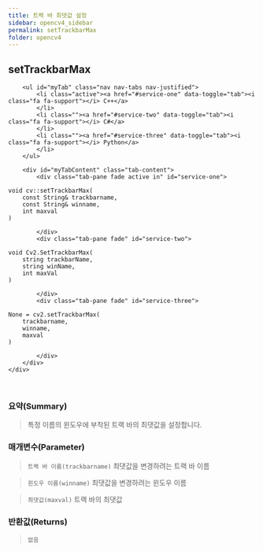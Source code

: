 ```yaml
---
title: 트랙 바 최댓값 설정
sidebar: opencv4_sidebar
permalink: setTrackbarMax
folder: opencv4
---
```


<div class="row">
    <div class="col-lg-12">
        <h2 class="page-header">setTrackbarMax</h2>
    </div>
    <div class="col-lg-12">

        <ul id="myTab" class="nav nav-tabs nav-justified">
            <li class="active"><a href="#service-one" data-toggle="tab"><i class="fa fa-support"></i> C++</a>
            </li>
            <li class=""><a href="#service-two" data-toggle="tab"><i class="fa fa-support"></i> C#</a>
            </li>
            <li class=""><a href="#service-three" data-toggle="tab"><i class="fa fa-support"></i> Python</a>
            </li>
        </ul>

        <div id="myTabContent" class="tab-content">
            <div class="tab-pane fade active in" id="service-one">
<pre class="prettyprint"><code class="language-cpp">void cv::setTrackbarMax(
    const String& trackbarname,
    const String& winname,
    int maxval 
)</code></pre>
            </div>
            <div class="tab-pane fade" id="service-two">
<pre class="prettyprint"><code class="language-cs">void Cv2.SetTrackbarMax(
    string trackbarName,
    string winName,
    int maxVal
)</code></pre>
            </div>
            <div class="tab-pane fade" id="service-three">
<pre class="prettyprint"><code class="language-py">None = cv2.setTrackbarMax(
    trackbarname,
    winname,
    maxval
)</code></pre>
            </div>
        </div>
    </div>
</div>

<br>

### 요약(Summary)

> 특정 이름의 윈도우에 부착된 트랙 바의 최댓값을 설정합니다.

### 매개변수(Parameter)

> `트랙 바 이름(trackbarname)` 최댓값을 변경하려는 트랙 바 이름

> `윈도우 이름(winname)` 최댓값을 변경하려는 윈도우 이름

> `최댓값(maxval)` 트랙 바의 최댓값

### 반환값(Returns)

> `없음`
